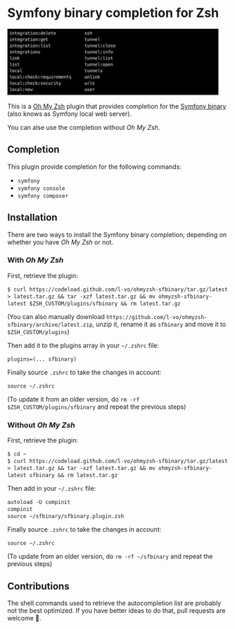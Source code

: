# Symfony binary completion for Zsh

<img alt="Autocomplete demo" src="docs/sfbinary-autocomplete.gif" width="480" height="150" />

This is a [Oh My Zsh](https://ohmyz.sh/) plugin that provides completion for the [Symfony binary](https://symfony.com/doc/current/setup/symfony_server.html) (also knows as Symfony local web server).

You can alse use the completion without *Oh My Zsh*.

## Completion

This plugin provide completion for the following commands:  

- `symfony`
- `symfony console`
- `symfony composer`

## Installation

There are two ways to install the Symfony binary completion; depending on whether you have *Oh My Zsh* or not.

### With *Oh My Zsh*

First, retrieve the plugin:
``` 
$ curl https://codeload.github.com/l-vo/ohmyzsh-sfbinary/tar.gz/latest > latest.tar.gz && tar -xzf latest.tar.gz && mv ohmyzsh-sfbinary-latest $ZSH_CUSTOM/plugins/sfbinary && rm latest.tar.gz
```
(You can also manually download `https://github.com/l-vo/ohmyzsh-sfbinary/archive/latest.zip`, unzip it, rename it as `sfbinary` and move it to `$ZSH_CUSTOM/plugins`)

Then add it to the plugins array in your `~/.zshrc` file:
```
plugins=(... sfbinary)
```

Finally source `.zshrc` to take the changes in account:
```
source ~/.zshrc
```

(To update it from an older version, do `rm -rf $ZSH_CUSTOM/plugins/sfbinary` and repeat the previous steps)

### Without *Oh My Zsh*

First, retrieve the plugin:
```
$ cd ~
$ curl https://codeload.github.com/l-vo/ohmyzsh-sfbinary/tar.gz/latest > latest.tar.gz && tar -xzf latest.tar.gz && mv ohmyzsh-sfbinary-latest sfbinary && rm latest.tar.gz
```

Then add in your `~/.zshrc` file:
```
autoload -U compinit
compinit
source ~/sfbinary/sfbinary.plugin.zsh
```

Finally source `.zshrc` to take the changes in account:
```
source ~/.zshrc
```

(To update from an older version, do `rm -rf ~/sfbinary` and repeat the previous steps)

## Contributions
The shell commands used to retrieve the autocompletion list are probably not the best optimized. If you have better ideas to do that, pull requests are welcome 🙂.
